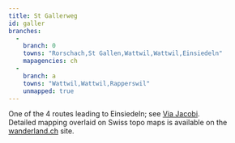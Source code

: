 ```yaml
---
title: St Gallerweg
id: galler
branches:
  -
    branch: 0
    towns: "Rorschach,St Gallen,Wattwil,Wattwil,Einsiedeln"
    mapagencies: ch
  -
    branch: a
    towns: "Wattwil,Wattwil,Rapperswil"
    unmapped: true
---
```


One of the 4 routes leading to Einsiedeln; see [Via Jacobi][0].  
Detailed mapping overlaid on Swiss topo maps is available on the [wanderland.ch][1] site.

[0]: jacobi.html
[1]: http://map.wanderland.ch/?lang=en&route=4